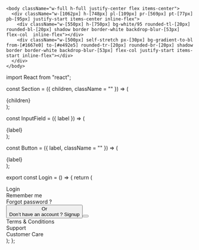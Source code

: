     <body className="w-full h-full justify-center flex items-center">
      <div className="w-[1062px] h-[748px] pl-[109px] pr-[569px] pt-[77px] pb-[95px] justify-start items-center inline-flex">
        <div className="w-[550px] h-[750px] bg-white/95 rounded-tl-[20px] rounded-bl-[20px] shadow border border-white backdrop-blur-[53px] flex-col  inline-flex"></div>
        <div className="w-[500px] self-stretch px-[30px] bg-gradient-to-bl from-[#1667e0] to-[#e492e5] rounded-tr-[20px] rounded-br-[20px] shadow border border-white backdrop-blur-[53px] flex-col justify-start items-start inline-flex"></div>
      </div>
    </body>

import React from "react";

const Section = ({ children, className = "" }) => (

  <div className={`flex-col justify-start items-start ${className} flex`}>
    {children}
  </div>
);

const InputField = ({ label }) => (

  <div className="w-[400px] px-4 py-3.5 rounded-xl border border-white justify-start items-center gap-2.5 inline-flex">
    <div className="text-white text-xl font-normal font-['Noto Sans']">
      {label}
    </div>
  </div>
);

const Button = ({ label, className = "" }) => (

  <div
    className={`w-[400px] px-2.5 py-3.5 bg-gradient-to-tr from-[#4821f9] via-[#6f46c0] to-[#e0d3ea] rounded-xl justify-center items-center gap-2.5 inline-flex ${className}`}
  >
    <div className="text-white text-xl font-semibold font-['Noto Sans']">
      {label}
    </div>
  </div>
);

export const Login = () => {
return (

<div className="justify-items-center bg-ffffff">
<div className="w-[460px] h-[748px] px-[30px] bg-gradient-to-bl from-[#1667e0] to-[#e492e5] rounded-tr-[20px] rounded-br-[20px] shadow border border-white backdrop-blur-[53px] flex-col justify-start items-start inline-flex">
<div className="self-stretch h-[30px]" />
<div className="h-[675px] pt-[19.50px] pb-[31.50px] flex-col justify-start items-start gap-[46px] flex">
<Section className="self-stretch gap-[29px] inline-flex">
<Section className="gap-3.5">
<Section>
<div className="text-white text-4xl font-semibold font-['Noto Sans']">
Login
</div>
</Section>
<Section className="gap-[25px]">
<InputField label="Username" />
<Section className="gap-3">
<InputField label="Password" />
<div className="justify-start items-center gap-1 inline-flex">
<div className="w-[18px] h-[18px] relative" />
<div className="text-white text-base font-medium font-['Noto Sans']">
Remember me
</div>
</div>
</Section>
<Section className="justify-center items-center gap-3">
<div className="text-white text-base font-medium font-['Noto Sans']">
Forgot password ?
</div>
</Section>
</Section>
</Section>
<Button label="login" />
<div className="justify-start items-center gap-5 inline-flex">
<div className="w-[170px] h-[0px] border-2 border-[#4c4c4c]" />
<div className="text-[#4c4c4c] text-base font-medium font-['Noto Sans']">
Or
</div>
<div className="w-[170px] h-[0px] border-2 border-[#4c4c4c]" />
</div>
<div className="w-[239px] text-center text-white text-base font-medium font-['Noto Sans']">
Don’t have an account ? Signup
</div>
<Button label="Signup" className="h-[54px]" />
</Section>
<div className="self-stretch px-1.5 py-1 bg-gradient-to-b from-[#616161] to-[#616161] rounded-md justify-between items-center inline-flex">
<div className="justify-start items-start gap-2.5 flex">
<div className="text-white text-base font-normal font-['Noto Sans']">
Terms & Conditions
</div>
</div>
<div className="justify-start items-start gap-2.5 flex">
<div className="text-white text-base font-normal font-['Noto Sans']">
Support
</div>
</div>
<div className="justify-start items-start gap-2.5 flex">
<div className="text-white text-base font-normal font-['Noto Sans']">
Customer Care
</div>
</div>
</div>
</div>
</div>
</div>
);
};
